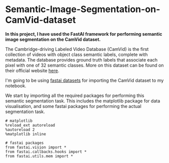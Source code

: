 # Semantic-Image-Segmentation-on-CamVid-dataset

**In this project, I have used the FastAI framework for performing semantic image segmentation on the CamVid dataset.**

The Cambridge-driving Labeled Video Database (CamVid) is the first collection of videos with object class semantic labels, complete with metadata. The database provides ground truth labels that associate each pixel with one of 32 semantic classes.
More on this dataset can be found on their official website [here](http://mi.eng.cam.ac.uk/research/projects/VideoRec/CamVid/).

I'm going to be using [fastai datasets](https://course.fast.ai/datasets) for importing the CamVid dataset to my notebook.

We start by importing all the required packages for performing this semantic segmentation task. This includes the matplotlib package for data visualisation, and some fastai packages for performing the actual segmentation task.

```
# matplotlib 
%reload_ext autoreload
%autoreload 2
%matplotlib inline
```

```
# fastai packages
from fastai.vision import *
from fastai.callbacks.hooks import *
from fastai.utils.mem import *
```
